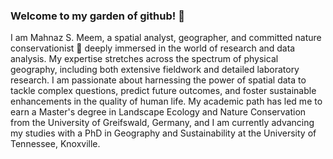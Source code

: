 ### Welcome to my garden of github! 👋

I am Mahnaz S. Meem, a spatial analyst, geographer, and committed nature conservationist 🌱 deeply immersed in the world of research and data analysis. My expertise stretches across the spectrum of physical geography, including both extensive fieldwork and detailed laboratory research. I am passionate about harnessing the power of spatial data to tackle complex questions, predict future outcomes, and foster sustainable enhancements in the quality of human life. My academic path has led me to earn a Master's degree in Landscape Ecology and Nature Conservation from the University of Greifswald, Germany, and I am currently advancing my studies with a PhD in Geography and Sustainability at the University of Tennessee, Knoxville.
